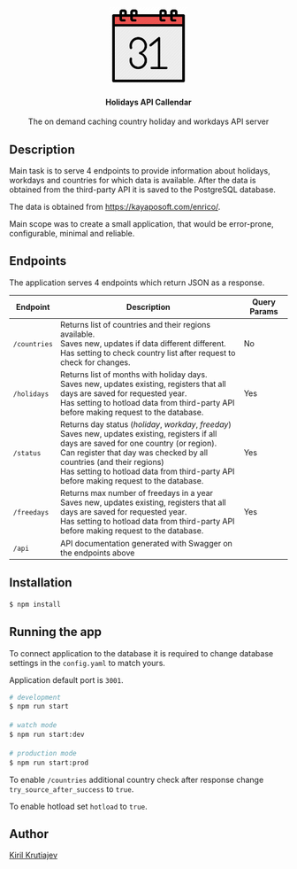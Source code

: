 <p align="center">
  <a href=""><img src="/assets/images/callendar.png" width="140" /></a>
</p>

<h4 align="center">
  Holidays API Callendar
</h4>
<p align ="center">
  The on demand caching country holiday and workdays API server
</p>

## Description


Main task is to serve 4 endpoints to provide information about holidays, workdays and countries for which data is available. After the data is obtained from the third-party API it is saved to the PostgreSQL database. 

The data is obtained from https://kayaposoft.com/enrico/.

Main scope was to create a small application, that would be error-prone, configurable, minimal and reliable.


## Endpoints

The application serves 4 endpoints which return JSON as a response.

| **Endpoint**            | **Description**                                                                                                                                                                                                                                                                                                              | **Query Params** |
|-------------------------|------------------------------------------------------------------------------------------------------------------------------------------------------------------------------------------------------------------------------------------------------------------------------------------------------------------------------|------------------|
| <code>/countries</code> | Returns list of countries and their regions available. <br> Saves new, updates if data different different. <br> Has setting to check country list after request to check for changes.                                                                                                                                       | No               |
| <code>/holidays</code>  | Returns list of months with holiday days. <br> Saves new, updates existing, registers that all days are saved for requested year. <br> Has setting to hotload data from third-party API before making request to the database.                                                                                               | Yes              |
| <code>/status</code>    | Returns day status (*holiday*, *workday*, *freeday*) <br> Saves new, updates existing, registers if all days are saved for one country (or region). <br> Can register that day was checked by all countries (and their regions) <br> Has setting to hotload data from third-party API before making request to the database. | Yes              |
| <code>/freedays</code>  | Returns max number of freedays in a year <br> Saves new, updates existing, registers that all days are saved for requested year. <br> Has setting to hotload data from third-party API before making request to the database.                                                                                                | Yes              |
| <code>/api</code>       | API documentation generated with Swagger on the endpoints above                                                                                                                                                                                                                                                              |                  |
## Installation

```bash
$ npm install
```

## Running the app

To connect application to the database it is required to change database settings in the <code>config.yaml</code> to match yours.

Application default port is <code>3001</code>.

```bash
# development
$ npm run start

# watch mode
$ npm run start:dev

# production mode
$ npm run start:prod
```

To enable <code>/countries</code> additional country check after response change <code>try_source_after_success</code> to <code>true</code>.

To enable hotload set <code>hotload</code> to <code>true</code>.



<!-- ## Tests

Unit tests of the solution are not provided, only default created by NestJS

```bash
# unit tests
$ npm run test

# e2e tests
$ npm run test:e2e

# test coverage
$ npm run test:cov
```

--- -->

## Author

[Kiril Krutiajev](https://github.com/nonamekk)
